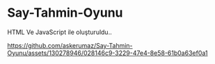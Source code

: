 ﻿# Say-Tahmin-Oyunu
 HTML Ve JavaScript ile oluşturuldu..


https://github.com/askerumaz/Say-Tahmin-Oyunu/assets/130278946/028146c9-3229-47e4-8e58-61b0a63ef0a1

